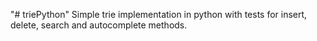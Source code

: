 "# triePython" 
Simple trie implementation in python with tests for insert, delete, search and autocomplete methods.